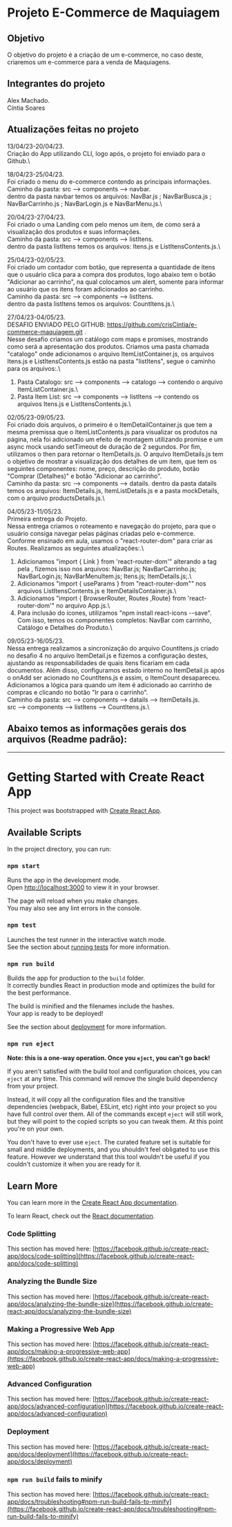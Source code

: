 # Projeto E-Commerce de Maquiagem

## Objetivo
O objetivo do projeto é a criação de um e-commerce, no caso deste, criaremos um e-commerce para a venda de Maquiagens.

## Integrantes do projeto
Alex Machado.\
Cíntia Soares

## Atualizações feitas no projeto

13/04/23-20/04/23.\
Criação do App utilizando CLI, logo após, o projeto foi enviado para o Github.\

18/04/23-25/04/23.\
Foi criado o menu do e-commerce contendo as principais informações.\
Caminho da pasta: src --> components --> navbar.\
dentro da pasta navbar temos os arquivos: NavBar.js ; NavBarBusca.js ; NavBarCarrinho.js ; NavBarLogin.js e NavBarMenu.js.\

20/04/23-27/04/23.\
Foi criado o uma Landing com pelo menos um item, de como será a visualização dos produtos e suas informações.\
Caminho da pasta: src --> components --> listItens.\
dentro da pasta listItens temos os arquivos: Itens.js e ListItensContents.js.\

25/04/23-02/05/23.\
Foi criado um contador com botão, que representa a quantidade de itens que o usuário clica para a compra dos produtos, logo abaixo tem o botão "Adicionar ao carrinho", na qual colocamos um alert, somente para informar ao usuário que os itens foram adicionados ao carrinho.\
Caminho da pasta: src --> components --> listItens.\
dentro da pasta listItens temos os arquivos: CountItens.js.\

27/04/23-04/05/23.\
DESAFIO ENVIADO PELO GITHUB: https://github.com/crisCintia/e-commerce-maquiagem.git .\
Nesse desafio criamos um catálogo com maps e promises, mostrando como será a apresentação dos produtos. Criamos uma pasta chamada "catalogo" onde adicionamos o arquivo ItemListContainer.js, os arquivos Itens.js e ListItensContents.js estão na pasta "listItens", segue o caminho para os arquivos:.\
1) Pasta Catalogo: src --> components --> catalogo --> contendo o arquivo ItemListContainer.js.\
2) Pasta Item List: src --> components --> listItens --> contendo os arquivos Itens.js e ListItensContents.js.\

02/05/23-09/05/23.\
Foi criado dois arquivos, o primeiro é o ItemDetailContainer.js que tem a mesma premissa que o ItemListContents.js para visualizar os produtos na página, nela foi adicionado um efeito de montagem utilizando promise e um async mock usando setTimeout de duração de 2 segundos. Por fim, utilizamos o then para retornar o ItemDetails.js. O arquivo ItemDetails.js tem o objetivo de mostrar a visualização dos detalhes de um item, que tem os seguintes componentes: nome, preço, descrição do produto, botão "Comprar (Detalhes)" e botão "Adicionar ao carrinho".\
Caminho da pasta: src --> components --> datails.
dentro da pasta datails temos os arquivos: ItemDetails.js, ItemListDetails.js e a pasta mockDetails, com o arquivo productsDetails.js.\

04/05/23-11/05/23.\
Primeira entrega do Projeto.\
Nessa entrega criamos o roteamento e navegação do projeto, para que o usuário consiga navegar pelas páginas criadas pelo e-commerce. Conforme ensinado em aula, usamos o "react-router-dom" para criar as Routes. Realizamos as seguintes atualizações:.\
  1) Adicionamos "import { Link } from 'react-router-dom'" alterando a tag <a> pela <Link>, fizemos isso nos arquivos: NavBar.js; NavBarCarrinho.js; NavBarLogin.js; NavBarMenuItem.js; Itens.js; ItemDetails.js;.\
  2) Adicionamos "import { useParams } from "react-router-dom"" nos arquivos ListItensContents.js e ItemDetailsContainer.js.\
  3) Adicionamos "import { BrowserRouter, Routes ,Route} from 'react-router-dom'" no arquivo App.js.\
  4) Para inclusão do ícones, utilizamos "npm install react-icons --save".\
 Com isso, temos os componentes completos: NavBar com carrinho, Catálogo e Detalhes do Produto.\
  
09/05/23-16/05/23.\
Nessa entrega realizamos a sincronização do arquivo CountItens.js criado no desafio 4 no arquivo ItemDetail.js e fizemos a configuração destes, ajustando as responsabilidades de quais itens ficariam em cada documentos. Além disso, configuramos estado interno no ItemDetail.js após o onAdd ser acionado no CountItens.js e assim, o ItemCount desapareceu. Adicionamos a lógica para quando um item é adicionado ao carrinho de compras e clicando no botão "Ir para o carrinho".\
Caminho da pasta: src --> components --> datails --> ItemDetails.js.\
                  src --> components --> listItens --> CountItens.js.\

## Abaixo temos as informações gerais dos arquivos (Readme padrão):
_______________________________________________________________________________________________________________________________________________________________________
# Getting Started with Create React App

This project was bootstrapped with [Create React App](https://github.com/facebook/create-react-app).

## Available Scripts

In the project directory, you can run:

### `npm start`

Runs the app in the development mode.\
Open [http://localhost:3000](http://localhost:3000) to view it in your browser.

The page will reload when you make changes.\
You may also see any lint errors in the console.

### `npm test`

Launches the test runner in the interactive watch mode.\
See the section about [running tests](https://facebook.github.io/create-react-app/docs/running-tests) for more information.

### `npm run build`

Builds the app for production to the `build` folder.\
It correctly bundles React in production mode and optimizes the build for the best performance.

The build is minified and the filenames include the hashes.\
Your app is ready to be deployed!

See the section about [deployment](https://facebook.github.io/create-react-app/docs/deployment) for more information.

### `npm run eject`

**Note: this is a one-way operation. Once you `eject`, you can't go back!**

If you aren't satisfied with the build tool and configuration choices, you can `eject` at any time. This command will remove the single build dependency from your project.

Instead, it will copy all the configuration files and the transitive dependencies (webpack, Babel, ESLint, etc) right into your project so you have full control over them. All of the commands except `eject` will still work, but they will point to the copied scripts so you can tweak them. At this point you're on your own.

You don't have to ever use `eject`. The curated feature set is suitable for small and middle deployments, and you shouldn't feel obligated to use this feature. However we understand that this tool wouldn't be useful if you couldn't customize it when you are ready for it.

## Learn More

You can learn more in the [Create React App documentation](https://facebook.github.io/create-react-app/docs/getting-started).

To learn React, check out the [React documentation](https://reactjs.org/).

### Code Splitting

This section has moved here: [https://facebook.github.io/create-react-app/docs/code-splitting](https://facebook.github.io/create-react-app/docs/code-splitting)

### Analyzing the Bundle Size

This section has moved here: [https://facebook.github.io/create-react-app/docs/analyzing-the-bundle-size](https://facebook.github.io/create-react-app/docs/analyzing-the-bundle-size)

### Making a Progressive Web App

This section has moved here: [https://facebook.github.io/create-react-app/docs/making-a-progressive-web-app](https://facebook.github.io/create-react-app/docs/making-a-progressive-web-app)

### Advanced Configuration

This section has moved here: [https://facebook.github.io/create-react-app/docs/advanced-configuration](https://facebook.github.io/create-react-app/docs/advanced-configuration)

### Deployment

This section has moved here: [https://facebook.github.io/create-react-app/docs/deployment](https://facebook.github.io/create-react-app/docs/deployment)

### `npm run build` fails to minify

This section has moved here: [https://facebook.github.io/create-react-app/docs/troubleshooting#npm-run-build-fails-to-minify](https://facebook.github.io/create-react-app/docs/troubleshooting#npm-run-build-fails-to-minify)
